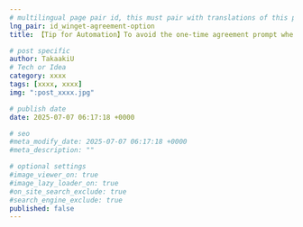 ```yaml
---
# multilingual page pair id, this must pair with translations of this page. (This name must be unique)
lng_pair: id_winget-agreement-option
title: 【Tip for Automation】To avoid the one-time agreement prompt when first using winget, be sure to use the consent/agreement option in your scripts.

# post specific
author: TakaakiU
# Tech or Idea
category: xxxx
tags: [xxxx, xxxx]
img: ":post_xxxx.jpg"

# publish date
date: 2025-07-07 06:17:18 +0000

# seo
#meta_modify_date: 2025-07-07 06:17:18 +0000
#meta_description: ""

# optional settings
#image_viewer_on: true
#image_lazy_loader_on: true
#on_site_search_exclude: true
#search_engine_exclude: true
published: false
---
```


